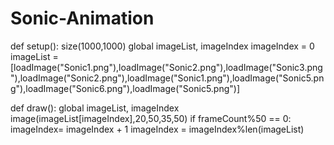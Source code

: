 # Sonic-Animation
def setup():
    size(1000,1000)
    global imageList, imageIndex
    imageIndex = 0
    imageList = [loadImage("Sonic1.png"),loadImage("Sonic2.png"),loadImage("Sonic3.png"),loadImage("Sonic2.png"),loadImage("Sonic1.png"),loadImage("Sonic5.png"),loadImage("Sonic6.png"),loadImage("Sonic5.png")]

def draw():
    global imageList, imageIndex
    image(imageList[imageIndex],20,50,35,50)
    if frameCount%50 == 0:
     imageIndex= imageIndex + 1
     imageIndex = imageIndex%len(imageList)
